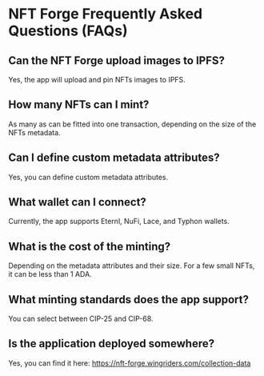 # NFT Forge Frequently Asked Questions (FAQs)

## Can the NFT Forge upload images to IPFS?

Yes, the app will upload and pin NFTs images to IPFS.

## How many NFTs can I mint?

As many as can be fitted into one transaction, depending on the size of the NFTs metadata.

## Can I define custom metadata attributes?

Yes, you can define custom metadata attributes.

## What wallet can I connect?

Currently, the app supports Eternl, NuFi, Lace, and Typhon wallets.

## What is the cost of the minting?

Depending on the metadata attributes and their size. For a few small NFTs, it can be less than 1 ADA.

## What minting standards does the app support?

You can select between CIP-25 and CIP-68.

## Is the application deployed somewhere?

Yes, you can find it here: https://nft-forge.wingriders.com/collection-data

